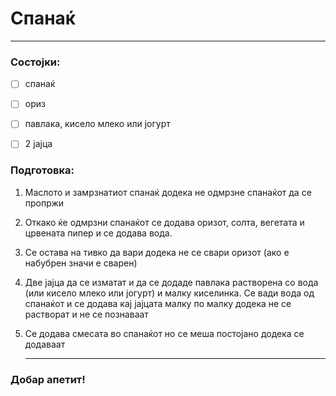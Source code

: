 # Спанаќ

---

### Состојки:

- [ ] спанаќ

- [ ] ориз

- [ ] павлака, кисело млеко или јогурт

- [ ] 2 јајца

### Подготовка:

1. Маслото и замрзнатиот спанаќ додека не одмрзне спанаќот да се пропржи

2. Откако ќе одмрзни спанаќот се додава оризот, солта, вегетата и црвената пипер и се додава вода.

3. Се остава на тивко да вари додека не се свари оризот (ако е набубрен значи е сварен)

4. Две јајца да се изматат и да се додаде павлака растворена со вода (или кисело млеко или јогурт) и малку киселинка. Се вади вода од спанаќот и се додава кај јајцата малку по малку додека не се растворат и не се познаваат

5. Се додава смесата во спанаќот но се меша постојано додека се додаваат
   
   ---

### Добар апетит!

